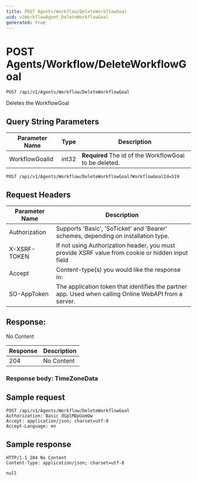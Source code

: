 ```yaml
---
title: POST Agents/Workflow/DeleteWorkflowGoal
uid: v1WorkflowAgent_DeleteWorkflowGoal
generated: true
---
```


# POST Agents/Workflow/DeleteWorkflowGoal

```http
POST /api/v1/Agents/Workflow/DeleteWorkflowGoal
```

Deletes the WorkflowGoal







## Query String Parameters

| Parameter Name | Type |  Description |
|----------------|------|--------------|
| WorkflowGoalId | int32 | **Required** The id of the WorkflowGoal to be deleted. |

```http
POST /api/v1/Agents/Workflow/DeleteWorkflowGoal?WorkflowGoalId=519
```


## Request Headers

| Parameter Name | Description |
|----------------|-------------|
| Authorization  | Supports 'Basic', 'SoTicket' and 'Bearer' schemes, depending on installation type. |
| X-XSRF-TOKEN   | If not using Authorization header, you must provide XSRF value from cookie or hidden input field |
| Accept         | Content-type(s) you would like the response in:  |
| SO-AppToken | The application token that identifies the partner app. Used when calling Online WebAPI from a server. |


## Response:

No Content

| Response | Description |
|----------------|-------------|
| 204 | No Content |

### Response body: TimeZoneData


## Sample request

```http!
POST /api/v1/Agents/Workflow/DeleteWorkflowGoal
Authorization: Basic dGplMDpUamUw
Accept: application/json; charset=utf-8
Accept-Language: en
```

## Sample response

```http_
HTTP/1.1 204 No Content
Content-Type: application/json; charset=utf-8

null
```